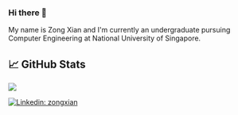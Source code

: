 ### Hi there 👋

My name is Zong Xian and I'm currently an undergraduate pursuing Computer Engineering at National University of Singapore. 

## &#x1f4c8; GitHub Stats

<img align="center" src="https://github-readme-stats.vercel.app/api/<CARD_TYPE>/?username=zongxian-ctrl&theme=<THEME_NAME>" />

[![Linkedin: zongxian](https://img.shields.io/badge/shmulvad-blue?style=flat&logo=Linkedin&logoColor=white)][linkedin]

[linkedin]: https://www.linkedin.com/in/zongxiann/
<!--
**zongxian-ctrl/zongxian-ctrl** is a ✨ _special_ ✨ repository because its `README.md` (this file) appears on your GitHub profile.

Here are some ideas to get you started:

- 🔭 I’m currently working on ...
- 🌱 I’m currently learning ...
- 👯 I’m looking to collaborate on ...
- 🤔 I’m looking for help with ...
- 💬 Ask me about ...
- 📫 How to reach me: ...
- 😄 Pronouns: ...
- ⚡ Fun fact: ...
-->
